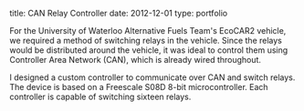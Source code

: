 title: CAN Relay Controller
date: 2012-12-01
type: portfolio

For the University of Waterloo Alternative Fuels Team's EcoCAR2 vehicle, we
required a method of switching relays in the vehicle. Since the relays would be
distributed around the vehicle, it was ideal to control them using Controller
Area Network (CAN), which is already wired throughout.

I designed a custom controller to communicate over CAN and switch relays. The
device is based on a Freescale S08D 8-bit microcontroller. Each controller  is capable of
switching sixteen relays.
